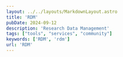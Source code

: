 ```yaml
---
layout: ../../layouts/MarkdownLayout.astro
title: 'RDM'
pubDate: 2024-09-12
description: 'Research Data Management'
tags: ["tools", "services", "community"]
keywords: ['RDM', 'rdm']
url: 'RDM'
---
```

